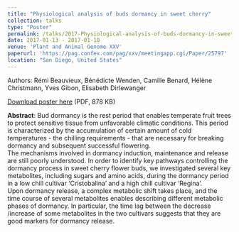 ```yaml
---
title: "Physiological analysis of buds dormancy in sweet cherry"
collection: talks
type: "Poster"
permalink: /talks/2017-Physiological-analysis-of-buds-dormancy-in-sweet-cherry
date: 2017-01-13 - 2017-01-18
venue: 'Plant and Animal Genome XXV'
paperurl: 'https://pag.confex.com/pag/xxv/meetingapp.cgi/Paper/25797'
location: "San Diego, United States"
---
```

Authors: Rémi Beauvieux, Bénédicte Wenden, Camille Benard, Hélène Christmann, Yves Gibon, Elisabeth Dirlewanger

<i class="ai ai-open-access"></i> [Download poster here](https://pag.confex.com/pag/xxv/mediafile/Handout/Paper25797/Poster_PAG%202017-Beauvieux.pdf) (PDF, 878 KB)


**Abstract**: Bud dormancy is the rest period that enables temperate fruit trees to protect sensitive tissue from unfavorable climatic conditions. This period is characterized by the accumulation of certain amount of cold temperatures - the chilling requirements - that are necessary for breaking dormancy and subsequent successful flowering.
<br />The mechanisms involved in dormancy induction, maintenance and release are still poorly understood. In order to identify key pathways controlling the dormancy process in sweet cherry flower buds, we investigated several key metabolites, including sugars and amino acids, during the dormancy period in a low chill cultivar ‘Cristobalina’ and a high chill cultivar ‘Regina’.
<br />Upon dormancy release, a complex metabolic shift takes place, and the time course of several metabolites enables describing different metabolic phases of dormancy. In particular, the time lag between the decrease /increase of some metabolites in the two cultivars suggests that they are good markers for dormancy release.
